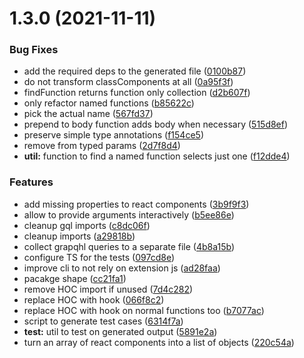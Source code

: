 # 1.3.0 (2021-11-11)


### Bug Fixes

* add the required deps to the generated file ([0100b87](https://github.com/danielo515/codemods/commit/0100b87dde7cb3db2ed4ca40e1db55eef09d05cc))
* do not transform classComponents at all ([0a95f3f](https://github.com/danielo515/codemods/commit/0a95f3fa5672eaa27128425266d65065ab60b8f9))
* findFunction returns function only collection ([d2b607f](https://github.com/danielo515/codemods/commit/d2b607fcf2650e65401471f589974090fe73ece9))
* only refactor named functions ([b85622c](https://github.com/danielo515/codemods/commit/b85622cdafe07b39b28b8006a540087032d6d51f))
* pick the actual name ([567fd37](https://github.com/danielo515/codemods/commit/567fd37b5a395c21028c6d40901dab7499c795ae))
* prepend to body function adds body when necessary ([515d8ef](https://github.com/danielo515/codemods/commit/515d8ef45ea3ee0c23e3b6c962d4e58fd990f5c2))
* preserve simple type annotations ([f154ce5](https://github.com/danielo515/codemods/commit/f154ce52e64a6e055c773f6ac487492ee5cc3ab3))
* remove from typed params ([2d7f8d4](https://github.com/danielo515/codemods/commit/2d7f8d468ae03639256f2fd65233bd1b9c9c8533))
* **util:** function to find a named function selects just one ([f12dde4](https://github.com/danielo515/codemods/commit/f12dde46b52eeb92f8da6edfff4537330c404228))


### Features

* add missing properties to react components ([3b9f9f3](https://github.com/danielo515/codemods/commit/3b9f9f391462410479c03d5e3d331fb8b77448bc))
* allow to provide arguments interactively ([b5ee86e](https://github.com/danielo515/codemods/commit/b5ee86e20621f713eec462b75c11e6928568e335))
* cleanup gql imports ([c8dc06f](https://github.com/danielo515/codemods/commit/c8dc06f9db2ee6f9789c422f5cbf3e2ce8fae8dc))
* cleanup imports ([a29818b](https://github.com/danielo515/codemods/commit/a29818b1d308ae437b947c0e1836fc07099c5804))
* collect grapqhl queries to a separate file ([4b8a15b](https://github.com/danielo515/codemods/commit/4b8a15bfeae666e2f9bdba8c84e0f1e27bad8075))
* configure TS for the tests ([097cd8e](https://github.com/danielo515/codemods/commit/097cd8e9935adb92dff8b2030dea508ea794fa2e))
* improve cli to not rely on extension js ([ad28faa](https://github.com/danielo515/codemods/commit/ad28faa05b0d148a34381f64e59c9ceb82eff98a))
* pacakge shape ([cc21fa1](https://github.com/danielo515/codemods/commit/cc21fa1cf6a0eed4e1c892edc7744357452a640d))
* remove HOC import if unused ([7d4c282](https://github.com/danielo515/codemods/commit/7d4c2826126b86e053483a882ccbda37354bb0ff))
* replace HOC with hook ([066f8c2](https://github.com/danielo515/codemods/commit/066f8c2d49658aa62a7286abd5a1934553673899))
* replace HOC with hook on normal functions too ([b7077ac](https://github.com/danielo515/codemods/commit/b7077ac01fff41f7637a57eb7860753a969538ee))
* script to generate test cases ([6314f7a](https://github.com/danielo515/codemods/commit/6314f7add7bf37affd944804d5f15b16de8e60cb))
* **test:** util to test on generated output ([5891e2a](https://github.com/danielo515/codemods/commit/5891e2a1bed595ff8e7815fbe818a8e548dd0095))
* turn an array of react components into a list of objects ([220c54a](https://github.com/danielo515/codemods/commit/220c54ac4705b4019d760785afa2d175ba5c9eba))



